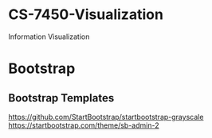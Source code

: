 # CS-7450-Visualization
Information Visualization


# Bootstrap 
## Bootstrap Templates
https://github.com/StartBootstrap/startbootstrap-grayscale
https://startbootstrap.com/theme/sb-admin-2
